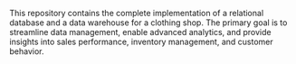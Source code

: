 This repository contains the complete implementation of a relational database and a data warehouse for a clothing shop. The primary goal is to streamline data management, enable advanced analytics, and provide insights into sales performance, inventory management, and customer behavior.
